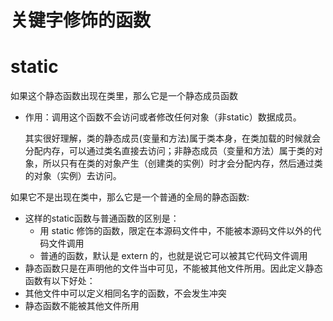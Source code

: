 # 关键字修饰的函数


# static 
如果这个静态函数出现在类里，那么它是一个静态成员函数
- 作用：调用这个函数不会访问或者修改任何对象（非static）数据成员。

    其实很好理解，类的静态成员(变量和方法)属于类本身，在类加载的时候就会分配内存，可以通过类名直接去访问；非静态成员（变量和方法）属于类的对象，所以只有在类的对象产生（创建类的实例）时才会分配内存，然后通过类的对象（实例）去访问。

如果它不是出现在类中，那么它是一个普通的全局的静态函数:
- 这样的static函数与普通函数的区别是：
    - 用 static 修饰的函数，限定在本源码文件中，不能被本源码文件以外的代码文件调用
    - 普通的函数，默认是 extern 的，也就是说它可以被其它代码文件调用
- 静态函数只是在声明他的文件当中可见，不能被其他文件所用。因此定义静态函数有以下好处：
- 其他文件中可以定义相同名字的函数，不会发生冲突
- 静态函数不能被其他文件所用
